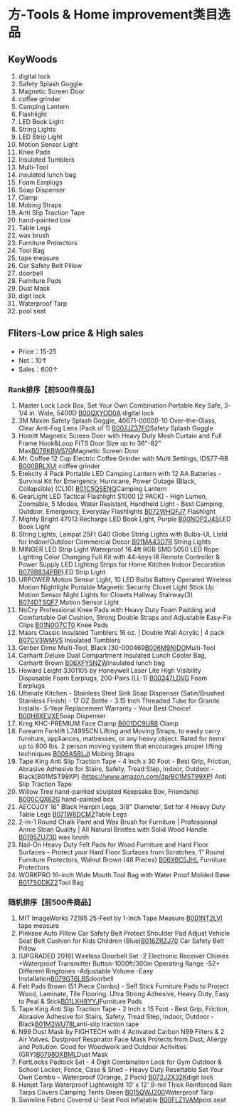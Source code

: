 # 方-Tools & Home improvement类目选品


## KeyWoods
1.  digital lock
2. Safety Splash Goggle
3. Magnetic Screen Door
4.  coffee grinder
5. Camping Lantern
6.  Flashlight
7. LED Book Light
8. String Lights
9. LED Strip Light
10. Motion Sensor Light
11. Knee Pads
12. Insulated Tumblers
13. Multi-Tool
14. insulated lunch bag
15. Foam Earplugs
16. Soap Dispenser
17. Clamp
18. Mobing Straps
19. Anti Slip Traction Tape
20. hand-painted box
21. Table Legs
22. wax brush
23. Furniture Protectors
24. Tool Bag
25. tape measure
26.  Car Safety Belt Pillow
27. doorbell
28. Furniture Pads
29. Dust Mask
30. digit lock
31. Waterproof Tarp
32. pool seat

## Fliters-Low price & High sales
- Price：15-25
- Net：10↑
- Sales：600↑

### Rank排序【前500件商品】

1. Master Lock Lock Box, Set Your Own Combination Portable Key Safe, 3-1/4 in. Wide, 5400D [B00QXYOD0A](https://www.amazon.com/dp/B00QXYOD0A) digital lock
2. 3M Maxim Safety Splash Goggle, 40671-00000-10 Over-the-Glass, Clear Anti-Fog Lens (Pack of 1) [B007JZ37FO](https://www.amazon.com/dp/B007JZ37FO)Safety Splash Goggle
3. Homitt Magnetic Screen Door with Heavy Duty Mesh Curtain and Full Frame Hook&Loop FITS Door Size up to 36"-82" Max[B078KBWS7G](https://www.amazon.com/dp/B078KBWS7G)Magnetic Screen Door 
4. Mr. Coffee 12 Cup Electric Coffee Grinder with Multi Settings, IDS77-RB [B000BRLXUI](https://www.amazon.com/dp/B000BRLXUI) coffee grinder
5. Etekcity 4 Pack Portable LED Camping Lantern with 12 AA Batteries - Survival Kit for Emergency, Hurricane, Power Outage (Black, Collapsible) (CL10) [B01C5QSENQ](https://www.amazon.com/dp/B01C5QSENQ)Camping Lantern
6. GearLight LED Tactical Flashlight S1000 [2 PACK] - High Lumen, Zoomable, 5 Modes, Water Resistant, Handheld Light - Best Camping, Outdoor, Emergency, Everyday Flashlights [B072WHQFJ7](https://www.amazon.com/dp/B072WHQFJ7) Flashlight
7. Mighty Bright 47013 Recharge LED Book Light, Purple [B00NOP2J4S](https://www.amazon.com/dp/B00NOP2J4S)LED Book Light
8. String Lights, Lampat 25Ft G40 Globe String Lights with Bulbs-UL Listd for Indoor/Outdoor Commercial Decor [B01MA43D7R](https://www.amazon.com/dp/B01MA43D7R)  String Lights
9. MINGER LED Strip Light Waterproof 16.4ft RGB SMD 5050 LED Rope Lighting Color Changing Full Kit with 44-keys IR Remote Controller & Power Supply LED Lighting Strips for Home Kitchen Indoor Decoration [B079B834PBP](https://www.amazon.com/dp/B079B834PBP)LED Strip Light
10. URPOWER Motion Sensor Light, 10 LED Bulbs Battery Operated Wireless Motion Nightlight Portable Magnetic Security Closet Light Stick Up Motion Sensor Night Lights for Closets Hallway Stairway(3) [B074DTSQF7](https://www.amazon.com/dp/B074DTSQF7) Motion Sensor Light
11. NoCry Professional Knee Pads with Heavy Duty Foam Padding and Comfortable Gel Cushion, Strong Double Straps and Adjustable Easy-Fix Clips [B01N0O7CT0](https://www.amazon.com/dp/B01N0O7CT0) Knee Pads
12. Maars Classic Insulated Tumblers 16 oz. | Double Wall Acrylic | 4 pack [B07CV3WMVS](https://www.amazon.com/dp/B07CV3WMVS) Insulated Tumblers
13. Gerber Dime Multi-Tool, Black [30-000469[B006M9NIDO](https://www.amazon.com/dp/B006M9NIDO)Multi-Tool
14. Carhartt Deluxe Dual Compartment Insulated Lunch Cooler Bag, Carhartt Brown [B06XFY5NZW](https://www.amazon.com/dp/B06XFY5NZW)insulated lunch bag
15. Howard Leight 3301105 by Honeywell Laser Lite High Visibility Disposable Foam Earplugs, 200-Pairs (LL-1) [B00347LDVG](https://www.amazon.com/dp/B00347LDVG) Foam Earplugs
16. Ultimate Kitchen - Stainless Steel Sink Soap Dispenser (Satin/Brushed Stainless Finish) - 17 OZ Bottle - 3.15 Inch Threaded Tube for Granite Installs- 5-Year Replacement Warranty - Your Best Choice! [B00H8XEVXE](https://www.amazon.com/dp/B00H8XEVXE)Soap Dispenser
17. Kreg KHC-PREMIUM Face Clamp [B001DC9UR8](https://www.amazon.com/dp/B001DC9UR8) Clamp
18. Forearm Forklift L74995CN Lifting and Moving Straps, to easily carry furniture, appliances, mattresses, or any heavy object. Rated for items up to 800 lbs. 2 person moving system that encourages proper lifting techniques [B008ASBLJI](https://www.amazon.com/dp/B008ASBLJI) Mobing Straps
19. Tape King Anti Slip Traction Tape - 4 Inch x 30 Foot - Best Grip, Friction, Abrasive Adhesive for Stairs, Safety, Tread Step, Indoor, Outdoor - Black[B01MST99XP] (https://www.amazon.com/dp/B01MST99XP) Anti Slip Traction Tape
20. Willow Tree hand-painted sculpted Keepsake Box, Friendship [B000CQX62G](https://www.amazon.com/dp/B000CQX62G)  hand-painted box
21. AECOJOY 16" Black Hairpin Legs, 3/8" Diameter, Set for 4 Heavy Duty Table Legs [B071W8DCM2](https://www.amazon.com/dp/B071W8DCM2)Table Legs
22. 2-in-1 Round Chalk Paint and Wax Brush for Furniture | Professional Annie Sloan Quality | All Natural Bristles with Solid Wood Handle [B0195ZU730](https://www.amazon.com/dp/B0195ZU730) wax brush
23. Nail-On Heavy Duty Felt Pads for Wood Furniture and Hard Floor Surfaces – Protect your Hard Floor Surfaces from Scratches, 1” Round Furniture Protectors, Walnut Brown (48 Pieces) [B06X6C5JHL](https://www.amazon.com/dp/B06X6C5JHL) Furniture Protectors
24. WORKPRO 16-inch Wide Mouth Tool Bag with Water Proof Molded Base [B017SODKZ2](https://www.amazon.com/dp/B017SODKZ2)Tool Bag

### 随机排序【前500件商品】

1. MIT ImageWorks 72195 25-Feet by 1-Inch Tape Measure [B001NT2LVI](https://www.amazon.com/dp/B001NT2LVI) tape measure
2. Pinksee Auto Pillow Car Safety Belt Protect Shoulder Pad Adjust Vehicle Seat Belt Cushion for Kids Children (Blue)[B016ZRZJ70](https://www.amazon.com/dp/B016ZRZJ70) Car Safety Belt Pillow
3. [UPGRADED 2018] Wireless Doorbell Set -2 Electronic Receiver Chimes +Waterproof Transmitter Button-1000ft/300m Operating Range -52+ Different Ringtones -Adjustable Volume -Easy Installation[B079GT6LBS](https://www.amazon.com/dp/B079GT6LBS)doorbell
4. Felt Pads Brown (51 Piece Combo) - Self Stick Furniture Pads to Protect Wood, Laminate, Tile Flooring. Ultra Strong Adhesive, Heavy Duty, Easy to Peal & Stick[B01LXH8YYJ](https://www.amazon.com/dp/B01LXH8YYJ)Furniture Pads
5. Tape King Anti Slip Traction Tape - 2 Inch x 15 Foot - Best Grip, Friction, Abrasive Adhesive for Stairs, Safety, Tread Step, Indoor, Outdoor - Black[B01M2WU78L](https://www.amazon.com/dp/B01M2WU78L)anti-slip traction tape
6. N99 Dust Mask by FIGHTECH with 4 Activated Carbon N99 Filters & 2 Air Valves. Dustproof Respirator Face Mask Protects from Dust, Allergy and Pollution. Good for Woodwork and Outdoor Activities (GRY)[B0798DXBML](https://www.amazon.com/dp/B0798DXBML)Dust Mask
7. FortLocks Padlock Set - 4 Digit Combination Lock for Gym Outdoor & School Locker, Fence, Case & Shed – Heavy Duty Resettable Set Your Own Combo – Waterproof (Orange, 2 Pack) [B072J2X32K](https://www.amazon.com/dp/B072J2X32K)digit lock
8. Hanjet Tarp Waterproof Lightweight 10' x 12' 9-mil Thick Reinforced Rain Tarps Covers Camping Tents Green [B015QWJ200](https://www.amazon.com/dp/B015QWJ200)Waterproof Tarp
9. Swimline Fabric Covered U-Seat Pool Inflatable [B00FLZ1VAM](https://www.amazon.com/dp/B00FLZ1VAM)pool seat



